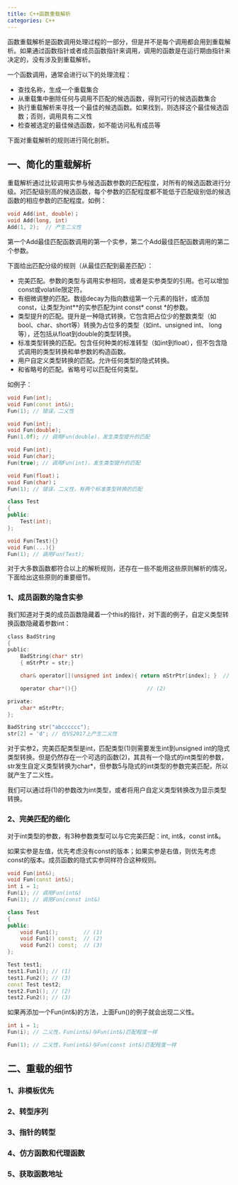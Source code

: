 ```yaml
---
title: C++函数重载解析
categories: C++
---
```


函数重载解析是函数调用处理过程的一部分，但是并不是每个调用都会用到重载解析。如果通过函数指针或者成员函数指针来调用，调用的函数是在运行期由指针来决定的，没有涉及到重载解析。

一个函数调用，通常会进行以下的处理流程：
- 查找名称，生成一个重载集合
- 从重载集中删除任何与调用不匹配的候选函数，得到可行的候选函数集合
- 执行重载解析来寻找一个最佳的候选函数。如果找到，则选择这个最佳候选函数；否则，调用具有二义性
- 检查被选定的最佳候选函数，如不能访问私有成员等

下面对重载解析的规则进行简化剖析。

## 一、简化的重载解析
重载解析通过比较调用实参与候选函数参数的匹配程度，对所有的候选函数进行分级。对匹配级别高的候选函数，每个参数的匹配程度都不能低于匹配级别低的候选函数的相应参数的匹配程度。如例：
``` C++
void Add(int, double)；
void Add(long, int)
Add(1, 2);	// 产生二义性
```

第一个Add最佳匹配函数调用的第一个实参，第二个Add最佳匹配函数调用的第二个参数。

下面给出匹配分级的规则（从最佳匹配到最差匹配）：
- 完美匹配。参数的类型与调用实参相同，或者是实参类型的引用。也可以增加const或volatile限定符。
- 有细微调整的匹配。数组decay为指向数组第一个元素的指针，或添加const，让类型为int**的实参匹配为int const* const *的参数。
- 类型提升的匹配。提升是一种隐式转换，它包含把占位少的整数类型（如bool、char、short等）转换为占位多的类型（如int、unsigned int、 long等），还包括从float到double的类型转换。
- 标准类型转换的匹配。包含任何种类的标准转型（如int到float），但不包含隐式调用的类型转换和单参数的构造函数。
- 用户自定义类型转换的匹配。允许任何类型的隐式转换。
- 和省略号的匹配。省略号可以匹配任何类型。

如例子：
``` C++
void Fun(int);
void Fun(const int&);
Fun(1); // 错误，二义性

void Fun(int);
void Fun(double);
Fun(1.0f); // 调用Fun(double)，发生类型提升的匹配

void Fun(int);
void Fun(char);
Fun(true); // 调用Fun(int)，发生类型提升的匹配

void Fun(float)；
void Fun(char)；
Fun(1); // 错误，二义性，有两个标准类型转换的匹配

class Test
{
public:
	Test(int);
};

void Fun(Test){}
void Fun(...){}
Fun(1); // 调用Fun(Test);
```

对于大多数函数都符合以上的解析规则，还存在一些不能用这些原则解析的情况，下面给出这些原则的重要细节。
### 1、成员函数的隐含实参
我们知道对于类的成员函数隐藏着一个this的指针，对下面的例子，自定义类型转换函数隐藏着参数int：
``` C ++
class BadString
{
public:
	BadString(char* str)
	{ mStrPtr = str;}

	char& operator[](unsigned int index){ return mStrPtr[index]; }	// (1)

	operator char*(){}						// (2)

private:
	char* mStrPtr;
};

BadString str("abcccccc");
str[2] = 'd'; // 在VS2017上产生二义性
```
对于实参2，完美匹配类型是int，匹配类型(1)则需要发生int到unsigned int的隐式类型转换。但是仍然存在一个可选的函数(2)，其具有一个隐式的int类型的参数，str发生自定义类型转换为char*，但参数5与隐式的int类型的参数完美匹配，所以就产生了二义性。

我们可以通过将(1)的参数改为int类型，或者将用户自定义类型转换改为显示类型转换。
### 2、完美匹配的细化
对于int类型的参数，有3种参数类型可以与它完美匹配：int, int&，const int&。

如果实参是左值，优先考虑没有const的版本；如果实参是右值，则优先考虑const的版本。成员函数的隐式实参同样符合这种规则。
``` C++
void Fun(int&);
void Fun(const int&);
int i = 1;
Fun(i); // 调用Fun(int&)
Fun(1); // 调用Fun(const int&)

class Test
{
public:
	void Fun1();		// (1)
	void Fun1() const;	// (2)
	void Fun2() const;	// (3)
};

Test test1;
test1.Fun1(); // (1)
test1.Fun2(); // (3)
const Test test2;
test2.Fun1(); // (2)
test2.Fun2(); // (3)
```
如果再添加一个Fun(int&)的方法，上面Fun()的例子就会出现二义性。
``` C++
int i = 1;
Fun(i); // 二义性，Fun(int&)与Fun(int&)匹配程度一样

Fun(1); // 二义性，Fun(int&)与Fun(const int&)匹配程度一样
```

## 二、重载的细节
### 1、非模板优先
### 2、转型序列
### 3、指针的转型
### 4、仿方函数和代理函数
### 5、获取函数地址